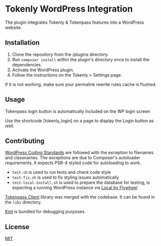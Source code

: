 # Tokenly WordPress Integration

The plugin integrates Tokenly & Tokenpass features into a WordPress website.

## Installation

1. Clone the repository from the /plugins directory.
2. Run `composer install` within the plugin's directory once to install the dependencies.
3. Activate the WordPress plugin.
4. Follow the instructions on the Tokenly > Settings page.

If it is not working, make sure your permalink rewrite rules cache is flushed.

## Usage

Tokenpass login button is automatically included on the WP login screen

Use the shortcode [tokenly_login] on a page to display the Login button as well.

## Contributing

[WordPress Coding Standards](https://developer.wordpress.org/coding-standards/wordpress-coding-standards/) are followed with the exception to filenames and classnames. The exceptions are due to Composer's autoloader requirements. It expects PSR-4 styled code for autoloading to work.

* ```test.sh``` is used to run tests and check code style
* ```test-fix.sh``` is used to fix styling issues automatically
* ```test-local-install.sh``` is used to prepare the database for testing, is expecting a running WordPress instance via [Local by Flywheel](https://localwp.com/)

[Tokenpass Client](https://github.com/tokenly/tokenpass-client) library was merged with the codebase. It can be found in the ```libs``` directory.

[Kint](https://github.com/kint-php/kint/) is bundled for debugging purposes.

## License

[MIT](https://choosealicense.com/licenses/mit/)
